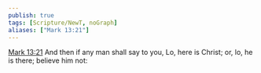 ```yaml
---
publish: true
tags: [Scripture/NewT, noGraph]
aliases: ["Mark 13:21"]
---
```

[Mark 13:21](https://churchofjesuschrist.org/study/scriptures/nt/mark/13?lang=eng&id=p21#p21) And then if any man shall say to you, Lo, here is Christ; or, lo, he is there; believe him not:
